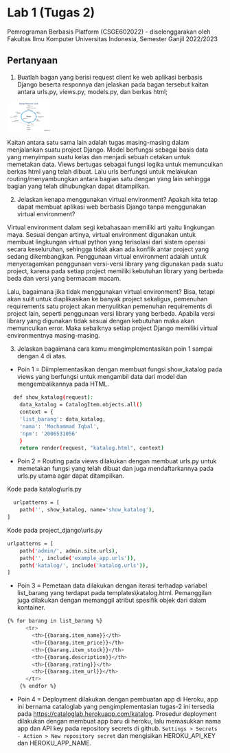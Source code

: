 # Lab 1 (Tugas 2)

Pemrograman Berbasis Platform (CSGE602022) - diselenggarakan oleh Fakultas Ilmu Komputer Universitas Indonesia, Semester Ganjil 2022/2023


## Pertanyaan

1. Buatlah bagan yang berisi request client ke web aplikasi berbasis Django beserta responnya dan jelaskan pada bagan tersebut kaitan antara urls.py, views.py, models.py, dan berkas html;

<img src="Django Response Cycle by hackr.io.png" width="100">

Kaitan antara satu sama lain adalah tugas masing-masing dalam menjalankan suatu project Django. Model berfungsi sebagai basis data yang menyimpan suatu kelas dan menjadi sebuah cetakan untuk memetakan data. Views bertugas sebagai fungsi logika untuk memunculkan berkas html yang telah dibuat. Lalu urls berfungsi untuk melakukan routing/menyambungkan antara bagian satu dengan yang lain sehingga bagian yang telah dihubungkan dapat ditampilkan.

2. Jelaskan kenapa menggunakan virtual environment? Apakah kita tetap dapat membuat aplikasi web berbasis Django tanpa menggunakan virtual environment?

Virtual environment dalam segi kebahasaan memiliki arti yaitu lingkungan maya. Sesuai dengan artinya, virtual environment digunakan untuk membuat lingkungan virtual python yang terisolasi dari sistem operasi secara keseluruhan, sehingga tidak akan ada konflik antar project yang sedang dikembangjkan. Penggunaan virtual environment adalah untuk menyeragamkan penggunaan versi-versi library yang digunakan pada suatu project, karena pada setiap project memiliki kebutuhan library yang berbeda beda dan versi yang bermacam macam.

Lalu, bagaimana jika tidak menggunakan virtual environment? Bisa, tetapi akan sulit untuk diaplikasikan ke banyak project sekaligus, pemenuhan requirements satu project akan menyulitkan pemenuhan requirements di project lain, seperti penggunaan versi library yang berbeda. Apabila versi library yang digunakan tidak sesuai dengan kebutuhan maka akan memunculkan error. Maka sebaiknya setiap project Django memiliki virtual environmentnya masing-masing.

3. Jelaskan bagaimana cara kamu mengimplementasikan poin 1 sampai dengan 4 di atas.

- Poin 1 = Diimplementasikan dengan membuat fungsi show_katalog pada views yang berfungsi untuk mengambil data dari model dan mengembalikannya pada HTML.

```bash
  def show_katalog(request):
    data_katalog = CatalogItem.objects.all()
    context = {
    'list_barang': data_katalog,
    'nama': 'Mochammad Iqbal',
    'npm': '2006531056'
    }
    return render(request, "katalog.html", context)
```

- Poin 2 = Routing pada views dilakukan dengan membuat urls.py untuk memetakan fungsi yang telah dibuat dan juga mendaftarkannya pada urls.py utama agar dapat ditampilkan.

Kode pada katalog\urls.py
```bash
  urlpatterns = [
    path('', show_katalog, name='show_katalog'),
]
```

Kode pada project_django\urls.py
```bash
urlpatterns = [
    path('admin/', admin.site.urls),
    path('', include('example_app.urls')),
    path('katalog/', include('katalog.urls')),
]
```

- Poin 3 = Pemetaan data dilakukan dengan iterasi terhadap variabel list_barang yang terdapat pada templates\katalog.html. Pemanggilan juga dilakukan dengan memanggil atribut spesifik objek dari dalam kontainer.

```bash
{% for barang in list_barang %}
      <tr>
        <th>{{barang.item_name}}</th>
        <th>{{barang.item_price}}</th>
        <th>{{barang.item_stock}}</th>
        <th>{{barang.description}}</th>
        <th>{{barang.rating}}</th>
        <th>{{barang.item_url}}</th>
      </tr>
    {% endfor %}
```

- Poin 4 = Deployment dilakukan dengan pembuatan app di Heroku, app ini bernama cataloglab yang pengimplementasian tugas-2 ini tersedia pada https://cataloglab.herokuapp.com/katalog. Prosedur deployment dilakukan dengan membuat app baru di heroku, lalu memasukkan nama app dan API key pada repository secrets di github. `Settings > Secrets - Action > New repository secret` dan mengisikan HEROKU_API_KEY dan HEROKU_APP_NAME.